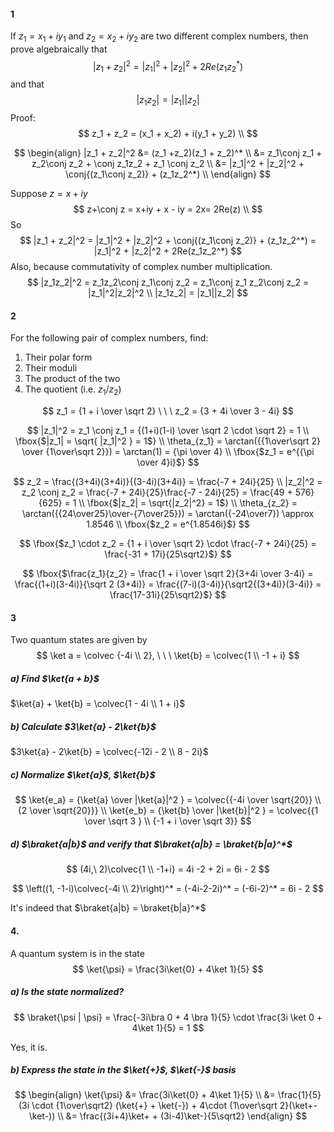 $$
\newcommand\conj[1]{#1^*}
\newcommand\colvec[1]{\left(\matrix{#1}\right)}
\newcommand\hermi[1]{#1^\dagger}
\newcommand\zerovec{\colvec{1 \\ 0}}
\newcommand\onevec{\colvec{0 \\ 1}}
\newcommand\ketbra[2]{\ket{#1}\bra{#2}}
$$

#### 1

If $z_1 = x_1 + iy_1$ and $z_2 = x_2 + iy_2$ are two different complex numbers, then prove algebraically that
$$
|z_1 + z_2|^2 = |z_1|^2 + |z_2|^2 + 2Re(z_1z_2^*)
$$
 and that
$$
|z_1z_2| = |z_1||z_2|
$$
Proof:
$$
z_1 + z_2 = (x_1 + x_2) + i(y_1 + y_2) \\
$$

$$
\begin{align}
|z_1 + z_2|^2 &= (z_1 +z_2)(z_1 + z_2)^*
 \\ &= z_1\conj z_1 + z_2\conj z_2 + \conj z_1z_2 + z_1 \conj z_2 \\ &= |z_1|^2 + |z_2|^2 + \conj{(z_1\conj z_2)} + (z_1z_2^*) \\
\end{align}
$$

Suppose $z = x +iy$
$$
z+\conj z = x+iy + x - iy = 2x= 2Re(z) \\
$$
So
$$
|z_1 + z_2|^2 = |z_1|^2 + |z_2|^2 + \conj{(z_1\conj z_2)} + (z_1z_2^*) = |z_1|^2 + |z_2|^2 + 2Re(z_1z_2^*)
$$
Also, because commutativity of complex number multiplication.
$$
|z_1z_2|^2 = z_1z_2\conj z_1\conj z_2 = z_1\conj z_1 z_2\conj z_2 = |z_1|^2|z_2|^2 \\
|z_1z_2| = |z_1||z_2|
$$

#### 2

For the following pair of complex numbers, find:

1. Their polar form
2. Their moduli
3. The product of the two
4. The quotient (i.e. $z_1 / z_2$)

$$
z_1 = {1 + i \over \sqrt 2} \ \ \  z_2 = {3 + 4i \over 3 - 4i}
$$

$$
|z_1|^2 = z_1 \conj z_1 = {(1+i)(1-i) \over \sqrt 2 \cdot \sqrt 2} = 1 \\
\fbox{$|z_1| = \sqrt{ |z_1|^2 } = 1$} \\
\theta_{z_1} = \arctan({{1\over\sqrt 2} \over {1\over\sqrt 2}}) = \arctan(1) = {\pi \over 4} \\
\fbox{$z_1 = e^{{\pi \over 4}i}$}
$$

$$
z_2  = \frac{(3+4i)(3+4i)}{(3-4i)(3+4i)} = \frac{-7 + 24i}{25} \\
|z_2|^2 = z_2 \conj z_2 = \frac{-7 + 24i}{25}\frac{-7 - 24i}{25} = \frac{49 + 576}{625} = 1 \\
\fbox{$|z_2| = \sqrt{|z_2|^2} = 1$} \\
\theta_{z_2} = \arctan({{24\over25}\over-{7\over25}}) = \arctan({-24\over7}) \approx 1.8546 \\
\fbox{$z_2 = e^{1.8546i}$}
$$

$$
\fbox{$z_1 \cdot z_2 = {1 + i \over \sqrt 2} \cdot \frac{-7 + 24i}{25} = \frac{-31 + 17i}{25\sqrt2}$}
$$

$$
\fbox{$\frac{z_1}{z_2} = \frac{1 + i \over \sqrt 2}{3+4i \over 3-4i} = \frac{(1+i)(3-4i)}{\sqrt 2 (3+4i)} = \frac{(7-i)(3-4i)}{\sqrt2{(3+4i)}(3-4i)} = \frac{17-31i}{25\sqrt2}$}
$$



#### 3

Two quantum states are given by
$$
\ket a = \colvec {-4i \\ 2}, \ \ \ \ket{b} = \colvec{1 \\ -1 + i}
$$

##### a) Find $\ket{a + b}$

$\ket{a} + \ket{b} = \colvec{1 - 4i \\ 1 + i}$

##### b) Calculate $3\ket{a} - 2\ket{b}$

$3\ket{a} - 2\ket{b} = \colvec{-12i - 2 \\ 8 - 2i}$

##### c) Normalize $\ket{a}$, $\ket{b}$

$$
\ket{e_a} = {\ket{a} \over |\ket{a}|^2 } = \colvec{{-4i \over \sqrt{20}} \\ {2 \over \sqrt{20}}} \\
\ket{e_b} = {\ket{b} \over |\ket{b}|^2 } = \colvec{{1 \over \sqrt 3 } \\ {-1 + i \over \sqrt 3}}
$$

##### d) $\braket{a|b}$ and verify that $\braket{a|b} = \braket{b|a}^*$

$$
(4i,\ 2)\colvec{1 \\ -1+i} = 4i -2 + 2i = 6i - 2
$$

$$
\left((1, -1-i)\colvec{-4i \\ 2}\right)^* = (-4i-2-2i)^* = (-6i-2)^* = 6i - 2
$$

It's indeed that $\braket{a|b} = \braket{b|a}^*$

#### 4.

A quantum system is in the state
$$
\ket{\psi} = \frac{3i\ket{0} + 4\ket 1}{5}
$$

##### a) Is the state normalized?

$$
\braket{\psi | \psi} = \frac{-3i\bra 0 + 4 \bra 1}{5} \cdot \frac{3i \ket 0 + 4\ket 1}{5} = 1
$$

Yes, it is.

##### b) Express the state in the $\ket{+}$, $\ket{-}$ basis

$$
\begin{align}
\ket{\psi} &= \frac{3i\ket{0} + 4\ket 1}{5} \\ &= \frac{1}{5}(3i \cdot {1\over\sqrt2} (\ket{+} + \ket{-}) + 4\cdot {1\over\sqrt 2}(\ket+-\ket-)) \\ &= \frac{(3i+4)\ket+ + (3i-4)\ket-}{5\sqrt2}
\end{align}
$$





